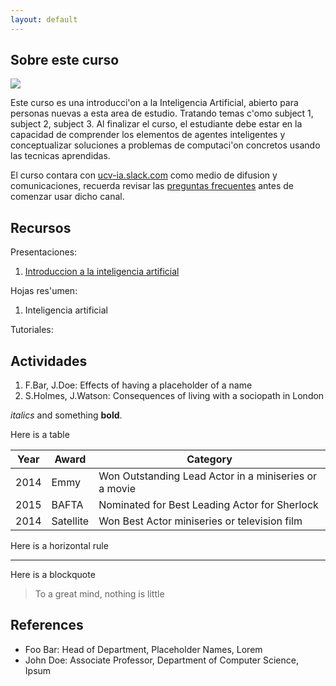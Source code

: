 ```yaml
---
layout: default
---
```


## Sobre este curso

<img class="profile-picture" src="sherlock.jpg">

Este curso es una introducci\'on a la Inteligencia Artificial, abierto para personas nuevas a esta area de estudio. Tratando temas c\'omo subject 1, subject 2, subject 3. Al finalizar el curso, el estudiante debe estar en la capacidad de comprender los elementos de agentes inteligentes y conceptualizar soluciones a problemas de computaci\'on concretos usando las tecnicas aprendidas.

El curso contara con [ucv-ia.slack.com](http://ucv-ia.slack.com) como medio de difusion y comunicaciones, recuerda revisar las [preguntas frecuentes](http://google.drive/asdfasd) antes de comenzar usar dicho canal.

## Recursos

Presentaciones:
1. [Introduccion a la inteligencia artificial](slideshare/asdfsadf) 


Hojas res\'umen:
1. Inteligencia artificial

Tutoriales:


## Actividades

1. F.Bar, J.Doe: Effects of having a placeholder of a name
2. S.Holmes, J.Watson: Consequences of living with a sociopath in London


*italics* and something **bold**.

Here is a table

Year | Award | Category
-----|-------|--------
2014 | Emmy  | Won Outstanding Lead Actor in a miniseries or a movie
2015 | BAFTA | Nominated for Best Leading Actor for Sherlock
2014 | Satellite | Won Best Actor miniseries or television film

Here is a horizontal rule

---

Here is a blockquote

> To a great mind, nothing is little

## References

* Foo Bar: Head of Department, Placeholder Names, Lorem
* John Doe: Associate Professor, Department of Computer Science, Ipsum
